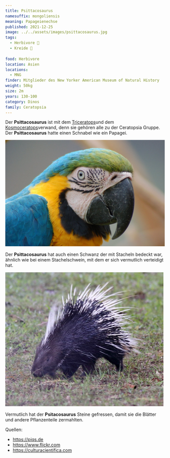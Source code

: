 ```yaml
---
title: Psittacosaurus
namesuffix: mongoliensis
meaning: Papageienechse
published: 2021-12-25
image: ../../assets/images/psittacosaurus.jpg
tags:
  - Herbivore 🌿
  - Kreide 🦴
  
food: Herbivore
location: Asien
locations:
  - MNG
finder: Mitglieder des New Yorker American Museum of Natural History
weight: 50kg
size: 2m
years: 130-100
category: Dinos
family: Ceratopsia
---
```

Der **Psittacosaurus** ist mit dem [Triceratops](/dinos/triceratops/)und dem [Kosmoceratops](/dinos/kosmoceratops)verwand, denn sie gehören alle zu der Ceratopsia Gruppe. Der **Psittacosaurus** hatte einen Schnabel wie ein Papagei.

![Papagei ](../../assets/images/papagei.jpg)

Der **Psittacosaurus** hat auch einen Schwanz der mit Stacheln bedeckt war, ähnlich wie bei einem Stachelschwein, mit dem er sich vermutlich verteidigt hat.

![Stachelschwein](../../assets/images/stachelschwein.jpg)

Vermutlich hat der **Psitacosaurus** Steine gefressen, damit sie die Blätter und andere Pflanzenteile zermahlten.

Quellen:

* <https://piqs.de>
* <https://www.flickr.com>
* <https://culturacientifica.com>
